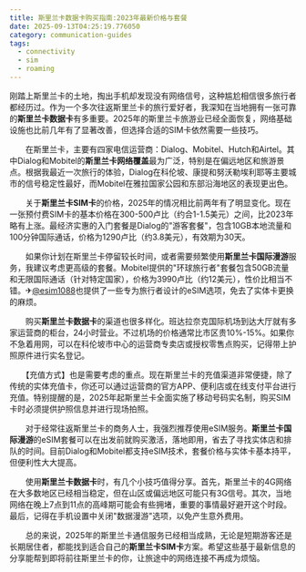 ```yaml
---
title: 斯里兰卡数据卡购买指南:2023年最新价格与套餐
date: 2025-09-13T04:25:19.776050
category: communication-guides
tags:
  - connectivity
  - sim
  - roaming
---
```


刚踏上斯里兰卡的土地，掏出手机却发现没有网络信号，这种尴尬相信很多旅行者都经历过。作为一个多次往返斯里兰卡的旅行爱好者，我深知在当地拥有一张可靠的**斯里兰卡数据卡**有多重要。2025年的斯里兰卡旅游业已经全面恢复，网络基础设施也比前几年有了显著改善，但选择合适的SIM卡依然需要一些技巧。

　　在斯里兰卡，主要有四家电信运营商：Dialog、Mobitel、Hutch和Airtel。其中Dialog和Mobitel的**斯里兰卡网络覆盖**最为广泛，特别是在偏远地区和旅游景点。根据我最近一次旅行的体验，Dialog在科伦坡、康提和努沃勒埃利耶等主要城市的信号稳定性最好，而Mobitel在雅拉国家公园和东部沿海地区的表现更出色。

　　关于**斯里兰卡SIM卡**的价格，2025年的情况相比前两年有了明显变化。现在一张预付费SIM卡的基本价格在300-500卢比（约合1-1.5美元）之间，比2023年略有上涨。最经济实惠的入门套餐是Dialog的"游客套餐"，包含10GB本地流量和100分钟国际通话，价格为1290卢比（约3.8美元），有效期为30天。

　　如果你计划在斯里兰卡停留较长时间，或者需要频繁使用**斯里兰卡国际漫游**服务，我建议考虑更高级的套餐。Mobitel提供的"环球旅行者"套餐包含50GB流量和无限国际通话（针对特定国家），价格为3990卢比（约12美元），性价比相当不错。✈[@esim1088](https://t.me/s/esim1088)也提供了一些专为旅行者设计的eSIM选项，免去了实体卡更换的麻烦。

　　购买**斯里兰卡数据卡**的渠道也很多样化。班达拉奈克国际机场到达大厅就有多家运营商的柜台，24小时营业。不过机场的价格通常比市区贵10%-15%。如果你不急着用网，可以在科伦坡市中心的运营商专卖店或授权零售点购买，记得带上护照原件进行实名登记。

　　【充值方式】也是需要考虑的重点。现在斯里兰卡的充值渠道非常便捷，除了传统的实体充值卡，你还可以通过运营商的官方APP、便利店或在线支付平台进行充值。特别提醒的是，2025年起斯里兰卡全面实施了移动号码实名制，购买SIM卡时必须提供护照信息并进行现场拍照。

　　对于经常往返斯里兰卡的商务人士，我强烈推荐使用eSIM服务。**斯里兰卡国际漫游**的eSIM套餐可以在出发前就购买激活，落地即用，省去了寻找实体店和排队的时间。目前Dialog和Mobitel都支持eSIM技术，套餐价格与实体卡基本持平，但便利性大大提高。

　　使用**斯里兰卡数据卡**时，有几个小技巧值得分享。首先，斯里兰卡的4G网络在大多数地区已经相当稳定，但在山区或偏远地区可能只有3G信号。其次，当地网络在晚上7点到11点的高峰期可能会有些拥堵，重要的事情最好避开这个时段。最后，记得在手机设置中关闭"数据漫游"选项，以免产生意外费用。

　　总的来说，2025年的斯里兰卡通信服务已经相当成熟，无论是短期游客还是长期居住者，都能找到适合自己的**斯里兰卡SIM卡**方案。希望这些基于最新信息的分享能帮到即将前往斯里兰卡的你，让旅途中的网络连接不再成为烦恼。